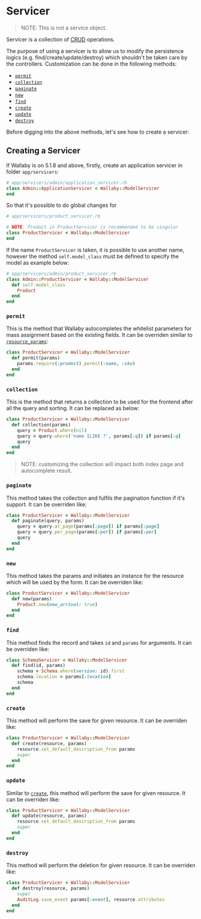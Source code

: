 # Servicer

> NOTE: This is not a service object.

Servicer is a collection of [CRUD]() operations.

The purpose of using a servicer is to allow us to modify the persistence logics (e.g. find/create/update/destroy) which shouldn't be taken care by the controllers.
Customization can be done in the following methods:

- [`permit`](#permit)
- [`collection`](#collection)
- [`paginate`](#paginate)
- [`new`](#new)
- [`find`](#find)
- [`create`](#create)
- [`update`](#update)
- [`destroy`](#destroy)

Before digging into the above methods, let's see how to create a servicer:

## Creating a Servicer

If Wallaby is on 5.1.8 and above, firstly, create an application servicer in folder `app/servicers`:

```ruby
# app/servicers/admin/application_servicer.rb
class Admin::ApplicationServicer < Wallaby::ModelServicer
end
```

So that it's possible to do global changes for

```ruby
# app/servicers/product_servicer.rb

# NOTE: Product in ProductServicer is recommended to be singular
class ProductServicer < Wallaby::ModelServicer
end
```

If the name `ProductServicer` is taken, it is possible to use another name, however the method `self.model_class` must be defined to specify the model as example below:

```ruby
# app/servicers/admin/product_servicer.rb
class Admin::ProductServicer < Wallaby::ModelServicer
  def self.model_class
    Product
  end
end
```

### `permit`

This is the method that Wallaby autocompletes the whitelist parameters for mass assignment based on the existing fields. It can be overriden similar to [`resource_params`](controller.md#resource_params):

```ruby
class ProductServicer < Wallaby::ModelServicer
  def permit(params)
    params.require(:product).permit(:name, :sku)
  end
end
```

### `collection`

This is the method that returns a collection to be used for the frontend after all the query and sorting. It can be replaced as below:

```ruby
class ProductServicer < Wallaby::ModelServicer
  def collection(params)
    query = Product.where(nil)
    query = query.where('name ILIKE ?', params[:q]) if params[:q]
    query
  end
end
```

> NOTE: customizing the collection will impact both index page and autocomplete result.

### `paginate`

This method takes the collection and fulfils the pagination function if it's support. It can be overriden like:


```ruby
class ProductServicer < Wallaby::ModelServicer
  def paginate(query, params)
    query = query.at_page(params[:page]) if params[:page]
    query = query.per_page(params[:per]) if params[:per]
    query
  end
end
```

### `new`

This method takes the params and initiates an instance for the resource which will be used by the form. It can be overriden like:

```ruby
class ProductServicer < Wallaby::ModelServicer
  def new(params)
    Product.new(new_arrival: true)
  end
end
```

### `find`

This method finds the record and takes `id` and `params` for arguments. It can be overriden like:

```ruby
class SchemaServicer < Wallaby::ModelServicer
  def find(id, params)
    schema = Schema.where(version: id).first
    schema.location = params[:location]
    schema
  end
end
```

### `create`

This method will perform the save for given resource. It can be overriden like:

```ruby
class ProductServicer < Wallaby::ModelServicer
  def create(resource, params)
    resource.set_default_description_from params
    super
  end
end
```

### `update`

Similar to [`create`](#create), this method will perform the save for given resource. It can be overriden like:

```ruby
class ProductServicer < Wallaby::ModelServicer
  def update(resource, params)
    resource.set_default_description_from params
    super
  end
end
```

### `destroy`

This method will perform the deletion for given resource. It can be overriden like:

```ruby
class ProductServicer < Wallaby::ModelServicer
  def destroy(resource, params)
    super
    AuditLog.save_event params[:event], resource.attributes
  end
end
```
